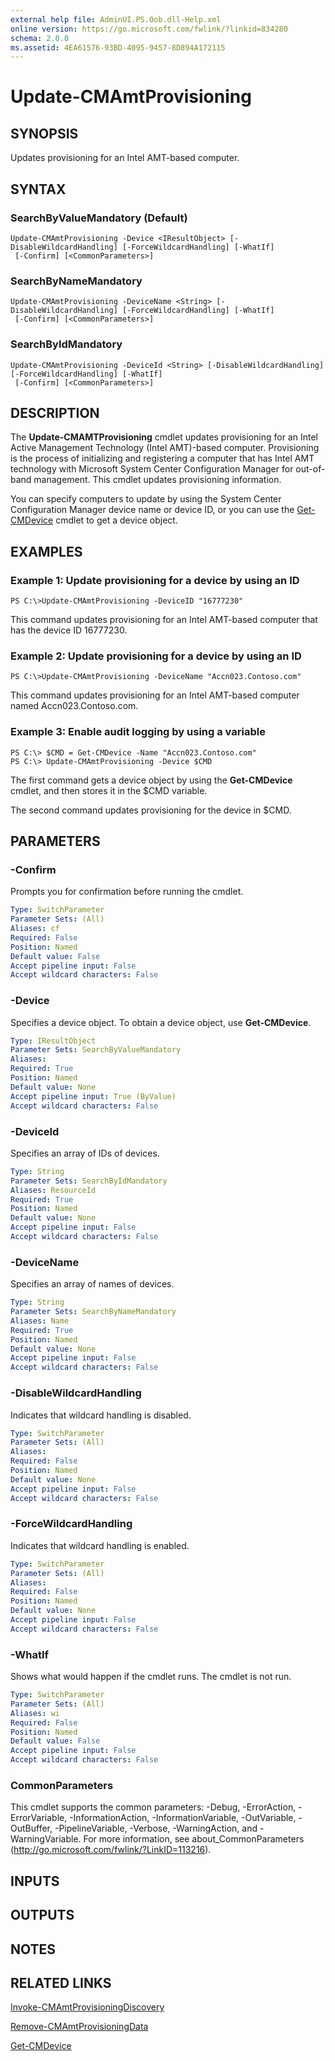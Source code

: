 ```yaml
---
external help file: AdminUI.PS.Oob.dll-Help.xml
online version: https://go.microsoft.com/fwlink/?linkid=834280
schema: 2.0.0
ms.assetid: 4EA61576-93BD-4095-9457-8D894A172115
---
```


# Update-CMAmtProvisioning

## SYNOPSIS
Updates provisioning for an Intel AMT-based computer.

## SYNTAX

### SearchByValueMandatory (Default)
```
Update-CMAmtProvisioning -Device <IResultObject> [-DisableWildcardHandling] [-ForceWildcardHandling] [-WhatIf]
 [-Confirm] [<CommonParameters>]
```

### SearchByNameMandatory
```
Update-CMAmtProvisioning -DeviceName <String> [-DisableWildcardHandling] [-ForceWildcardHandling] [-WhatIf]
 [-Confirm] [<CommonParameters>]
```

### SearchByIdMandatory
```
Update-CMAmtProvisioning -DeviceId <String> [-DisableWildcardHandling] [-ForceWildcardHandling] [-WhatIf]
 [-Confirm] [<CommonParameters>]
```

## DESCRIPTION
The **Update-CMAMTProvisioning** cmdlet updates provisioning for an Intel Active Management Technology (Intel AMT)-based computer.
Provisioning is the process of initializing and registering a computer that has Intel AMT technology with Microsoft System Center Configuration Manager for out-of-band management.
This cmdlet updates provisioning information.

You can specify computers to update by using the System Center Configuration Manager device name or device ID, or you can use the [Get-CMDevice](./Get-CMDevice.md) cmdlet to get a device object.

## EXAMPLES

### Example 1: Update provisioning for a device by using an ID
```
PS C:\>Update-CMAmtProvisioning -DeviceID "16777230"
```

This command updates provisioning for an Intel AMT-based computer that has the device ID 16777230.

### Example 2: Update provisioning for a device by using an ID
```
PS C:\>Update-CMAmtProvisioning -DeviceName "Accn023.Contoso.com"
```

This command updates provisioning for an Intel AMT-based computer named Accn023.Contoso.com.

### Example 3: Enable audit logging by using a variable
```
PS C:\> $CMD = Get-CMDevice -Name "Accn023.Contoso.com"
PS C:\> Update-CMAmtProvisioning -Device $CMD
```

The first command gets a device object by using the **Get-CMDevice** cmdlet, and then stores it in the $CMD variable.

The second command updates provisioning for the device in $CMD.

## PARAMETERS

### -Confirm
Prompts you for confirmation before running the cmdlet.

```yaml
Type: SwitchParameter
Parameter Sets: (All)
Aliases: cf
Required: False
Position: Named
Default value: False
Accept pipeline input: False
Accept wildcard characters: False
```

### -Device
Specifies a device object.
To obtain a device object, use **Get-CMDevice**.

```yaml
Type: IResultObject
Parameter Sets: SearchByValueMandatory
Aliases: 
Required: True
Position: Named
Default value: None
Accept pipeline input: True (ByValue)
Accept wildcard characters: False
```

### -DeviceId
Specifies an array of IDs of devices.

```yaml
Type: String
Parameter Sets: SearchByIdMandatory
Aliases: ResourceId
Required: True
Position: Named
Default value: None
Accept pipeline input: False
Accept wildcard characters: False
```

### -DeviceName
Specifies an array of names of devices.

```yaml
Type: String
Parameter Sets: SearchByNameMandatory
Aliases: Name
Required: True
Position: Named
Default value: None
Accept pipeline input: False
Accept wildcard characters: False
```

### -DisableWildcardHandling
Indicates that wildcard handling is disabled.

```yaml
Type: SwitchParameter
Parameter Sets: (All)
Aliases: 
Required: False
Position: Named
Default value: None
Accept pipeline input: False
Accept wildcard characters: False
```

### -ForceWildcardHandling
Indicates that wildcard handling is enabled.

```yaml
Type: SwitchParameter
Parameter Sets: (All)
Aliases: 
Required: False
Position: Named
Default value: None
Accept pipeline input: False
Accept wildcard characters: False
```

### -WhatIf
Shows what would happen if the cmdlet runs.
The cmdlet is not run.

```yaml
Type: SwitchParameter
Parameter Sets: (All)
Aliases: wi
Required: False
Position: Named
Default value: False
Accept pipeline input: False
Accept wildcard characters: False
```

### CommonParameters
This cmdlet supports the common parameters: -Debug, -ErrorAction, -ErrorVariable, -InformationAction, -InformationVariable, -OutVariable, -OutBuffer, -PipelineVariable, -Verbose, -WarningAction, and -WarningVariable. For more information, see about_CommonParameters (http://go.microsoft.com/fwlink/?LinkID=113216).

## INPUTS

## OUTPUTS

## NOTES

## RELATED LINKS

[Invoke-CMAmtProvisioningDiscovery](./Invoke-CMAmtProvisioningDiscovery.md)

[Remove-CMAmtProvisioningData](./Remove-CMAmtProvisioningData.md)

[Get-CMDevice](./Get-CMDevice.md)
